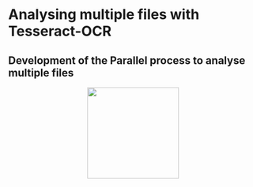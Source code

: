 <h1>Analysing multiple files with Tesseract-OCR</h1>


<h2>Development of the Parallel process to analyse multiple files</h2>
<p align="center">
<img  width = "185"
src = "https://github.com/jinyangjy/PDF_Analaysis_with_pytesseract/assets/107976566/34658e65-853e-48d2-82dd-378688980a64)">
</p>

